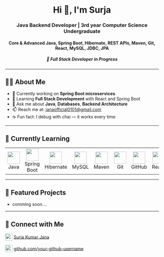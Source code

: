 <h1 align="center">Hi 👋, I'm Surja</h1>

<h3 align="center">
  Java Backend Developer | 3rd year Computer Science Undergraduate  
</h3>
<h4 align="center">
  Core & Advanced Java, Spring Boot, Hibernate, REST APIs, Maven, Git, React, MySQL, JDBC, JPA  
</h4>
<h5 align="center">
  🚀 Full Stack Developer in Progress
</h5>

---

## 🧑‍💻 About Me

- 🔭 Currently working on **Spring Boot microservices**
- 🌱 Learning **Full Stack Development** with React and Spring Boot
- 💬 Ask me about **Java**, **Databases**, **Backend Architecture**
- 📫 Reach me at: [janaofficial0101@gmail.com](janaofficial0101@gmail.com)
- ☕ Fun fact: I debug with chai — it works every time

---
## 🚀 Currently Learning

<p align="center">
  <table>
    <tr>
      <td align="center" width="100">
        <img src="https://cdn.jsdelivr.net/gh/devicons/devicon/icons/java/java-original.svg" width="40" height="40"><br>Java
      </td>
      <td align="center" width="100">
        <img src="https://cdn.jsdelivr.net/gh/devicons/devicon/icons/spring/spring-original.svg" width="40" height="40"><br>Spring Boot
      </td>
      <td align="center" width="100">
        <img src="https://cdn.jsdelivr.net/gh/devicons/devicon/icons/hibernate/hibernate-plain.svg" width="40" height="40"><br>Hibernate
      </td>
      <td align="center" width="100">
        <img src="https://cdn.jsdelivr.net/gh/devicons/devicon/icons/mysql/mysql-original.svg" width="40" height="40"><br>MySQL
      </td>
      <td align="center" width="100">
        <img src="https://cdn.jsdelivr.net/gh/devicons/devicon/icons/maven/maven-original.svg" width="40" height="40"><br>Maven
      </td>
      <td align="center" width="100">
        <img src="https://cdn.jsdelivr.net/gh/devicons/devicon/icons/git/git-original.svg" width="40" height="40"><br>Git
      </td>
      <td align="center" width="100">
        <img src="https://cdn.jsdelivr.net/gh/devicons/devicon/icons/github/github-original.svg" width="40" height="40"><br>GitHub
      </td>
      <td align="center" width="100">
        <img src="https://cdn.jsdelivr.net/gh/devicons/devicon/icons/react/react-original.svg" width="40" height="40"><br>React
      </td>
      <td align="center" width="100">
        <img src="https://cdn.jsdelivr.net/gh/devicons/devicon/icons/javascript/javascript-original.svg" width="40" height="40"><br>JavaScript
      </td>
      <td align="center" width="100">
        <img src="https://cdn.jsdelivr.net/gh/devicons/devicon/icons/html5/html5-original.svg" width="40" height="40"><br>HTML
      </td>
      <td align="center" width="100">
        <img src="https://cdn.jsdelivr.net/gh/devicons/devicon/icons/css3/css3-original.svg" width="40" height="40"><br>CSS
      </td>
      <td align="center" width="100">
        <img src="https://img.icons8.com/color/48/database.png" width="40" height="40"><br>JDBC
      </td>
      <td align="center" width="100">
        <img src="https://cdn.jsdelivr.net/gh/devicons/devicon/icons/redis/redis-original.svg" width="40" height="40"><br>Redis
      </td>
    </tr>
  </table>
</p>

---

## 📂 Featured Projects

- comming soon....

---

## 🔗 Connect with Me

<p align="left">
  <img src="https://cdn.jsdelivr.net/gh/devicons/devicon/icons/linkedin/linkedin-original.svg" width="24" height="24" style="vertical-align:middle;"/> 
  <a href="linkedin.com/in/surjakumarjana" style="vertical-align:middle;">Surja Kumar Jana</a>
</p>

<p align="left">
  <img src="https://cdn.jsdelivr.net/gh/devicons/devicon/icons/github/github-original.svg" width="24" height="24" style="vertical-align:middle;"/> 
  <a href="https://github.com/your-github-username" style="vertical-align:middle;">github.com/your-github-username</a>
</p>




<!---
SurjaKumarJana/SurjaKumarJana is a ✨ special ✨ repository because its `README.md` (this file) appears on your GitHub profile.
You can click the Preview link to take a look at your changes.
--->
